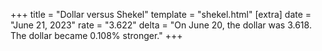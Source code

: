 +++
title = "Dollar versus Shekel"
template = "shekel.html"
[extra]
date = "June 21, 2023"
rate = "3.622"
delta = "On June 20, the dollar was 3.618. The dollar became 0.108% stronger."
+++
